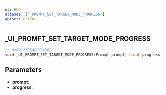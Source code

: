 ```yaml
---
ns: HUD
aliases: ["_PROMPT_SET_TARGET_MODE_PROGRESS"]
apiset: client
---
```

## _UI_PROMPT_SET_TARGET_MODE_PROGRESS

```c
// 0x00123054BEC8A30F
void _UI_PROMPT_SET_TARGET_MODE_PROGRESS(Prompt prompt, float progress);
```


## Parameters
* **prompt**:
* **progress**: